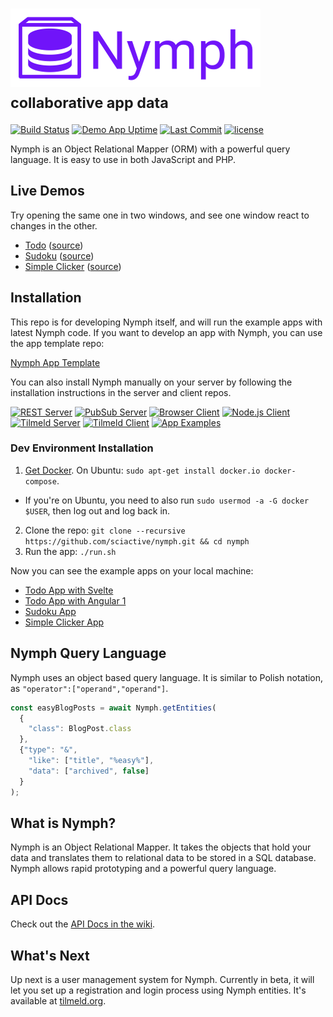 <h1>
  <img alt="Nymph" src="assets/nymph-logo-125.png" /><br />
  <small>collaborative app data</small>
</h1>

[![Build Status](https://img.shields.io/travis/sciactive/nymph-server/master.svg)](http://travis-ci.org/sciactive/nymph-server) [![Demo App Uptime](https://img.shields.io/uptimerobot/ratio/m776732368-bd4ca09edc681d477a3ddf94.svg)](http://nymph-demo.herokuapp.com/examples/sudoku/) [![Last Commit](https://img.shields.io/github/last-commit/sciactive/nymph.svg)](https://github.com/sciactive/nymph/commits/master) [![license](https://img.shields.io/github/license/sciactive/nymph.svg)]()

Nymph is an Object Relational Mapper (ORM) with a powerful query language. It is easy to use in both JavaScript and PHP.

## Live Demos

Try opening the same one in two windows, and see one window react to changes in the other.

- [Todo](https://nymph-demo.herokuapp.com/examples/todo/svelte/) ([source](https://github.com/sciactive/nymph-examples/tree/master/examples/todo/))
- [Sudoku](https://nymph-demo.herokuapp.com/examples/sudoku/) ([source](https://github.com/sciactive/nymph-examples/tree/master/examples/sudoku))
- [Simple Clicker](https://nymph-demo.herokuapp.com/examples/clicker/) ([source](https://github.com/sciactive/nymph-examples/tree/master/examples/clicker))

## Installation

This repo is for developing Nymph itself, and will run the example apps with latest Nymph code. If you want to develop an app with Nymph, you can use the app template repo:

[Nymph App Template](https://github.com/hperrin/nymph-template)

You can also install Nymph manually on your server by following the installation instructions in the server and client repos.

[![REST Server](https://img.shields.io/badge/repo-rest%20server-blue.svg)](https://github.com/sciactive/nymph-server) [![PubSub Server](https://img.shields.io/badge/repo-pubsub%20server-blue.svg)](https://github.com/sciactive/nymph-pubsub) [![Browser Client](https://img.shields.io/badge/repo-browser%20client-brightgreen.svg)](https://github.com/sciactive/nymph-client) [![Node.js Client](https://img.shields.io/badge/repo-node%20client-brightgreen.svg)](https://github.com/sciactive/nymph-client-node) [![Tilmeld Server](https://img.shields.io/badge/repo-tilmeld%20server-blue.svg)](https://github.com/sciactive/tilmeld-server) [![Tilmeld Client](https://img.shields.io/badge/repo-tilmeld%20client-brightgreen.svg)](https://github.com/sciactive/tilmeld-client) [![App Examples](https://img.shields.io/badge/repo-examples-orange.svg)](https://github.com/sciactive/nymph-examples)

### Dev Environment Installation

1. [Get Docker](https://www.docker.com/community-edition). On Ubuntu: `sudo apt-get install docker.io docker-compose`.
  * If you're on Ubuntu, you need to also run `sudo usermod -a -G docker $USER`, then log out and log back in.
2. Clone the repo: `git clone --recursive https://github.com/sciactive/nymph.git && cd nymph`
3. Run the app: `./run.sh`

Now you can see the example apps on your local machine:

* [Todo App with Svelte](http://localhost:8080/examples/examples/todo/svelte/)
* [Todo App with Angular 1](http://localhost:8080/examples/examples/todo/angular1/)
* [Sudoku App](http://localhost:8080/examples/examples/sudoku/)
* [Simple Clicker App](http://localhost:8080/examples/examples/clicker/)

## Nymph Query Language

Nymph uses an object based query language. It is similar to Polish notation, as `"operator":["operand","operand"]`.

```js
const easyBlogPosts = await Nymph.getEntities(
  {
    "class": BlogPost.class
  },
  {"type": "&",
    "like": ["title", "%easy%"],
    "data": ["archived", false]
  }
);
```

## What is Nymph?

Nymph is an Object Relational Mapper. It takes the objects that hold your data and translates them to relational data to be stored in a SQL database. Nymph allows rapid prototyping and a powerful query language.

## API Docs

Check out the [API Docs in the wiki](https://github.com/sciactive/nymph/wiki/API-Docs).

## What's Next

Up next is a user management system for Nymph. Currently in beta, it will let you set up a registration and login process using Nymph entities. It's available at [tilmeld.org](http://tilmeld.org/).
